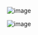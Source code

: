 ![image](https://github.com/user-attachments/assets/3fccaf4f-5899-41c1-9ac4-415a63796eed)





![image](https://github.com/user-attachments/assets/7e1d36db-a000-41ec-ad37-6a0b7e88be62)





